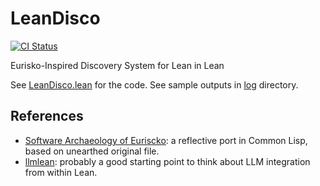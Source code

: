 # LeanDisco

[![CI Status](https://github.com/namin/LeanDisco/actions/workflows/lean_action_ci.yml/badge.svg)](https://github.com/namin/LeanDisco/actions/workflows/lean_action_ci.yml)

Eurisko-Inspired Discovery System for Lean in Lean

See [LeanDisco.lean](LeanDisco.lean) for the code.
See sample outputs in [log](log) directory.

## References

- [Software Archaeology of Euriscko](https://github.com/namin/eurisclo/tree/llm): a reflective port in Common Lisp, based on unearthed original file.
- [llmlean](https://github.com/cmu-l3/llmlean/): probably a good starting point to think about LLM integration from within Lean.
